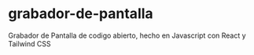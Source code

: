 # grabador-de-pantalla
Grabador de Pantalla de codigo abierto, hecho en Javascript con React y Tailwind CSS

